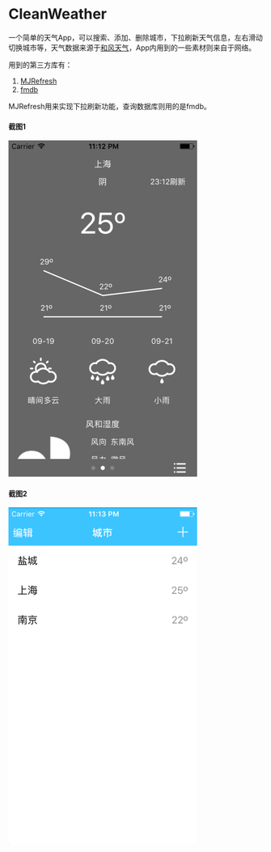 # CleanWeather

一个简单的天气App，可以搜索、添加、删除城市，下拉刷新天气信息，左右滑动切换城市等，天气数据来源于[和风天气](https://www.heweather.com)，App内用到的一些素材则来自于网络。

用到的第三方库有：  
1. [MJRefresh](https://github.com/CoderMJLee/MJRefresh)  
2. [fmdb](https://github.com/ccgus/fmdb)  

MJRefresh用来实现下拉刷新功能，查询数据库则用的是fmdb。

#### 截图1
![ScreenShot1](https://github.com/roygt/CleanWeather/raw/master/ScreenShot1.png)

#### 截图2
![ScreenShot2](https://github.com/roygt/CleanWeather/raw/master/ScreenShot2.png)